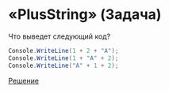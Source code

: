 # «PlusString» (Задача)
Что выведет следующий код?
```cs
Console.WriteLine(1 + 2 + "A");
Console.WriteLine(1 + "A" + 2);
Console.WriteLine("A" + 1 + 2);
```
[Решение](./PlusString-A.md)

